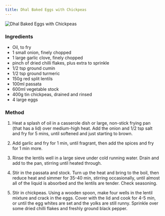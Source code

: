 ```yaml
---
title: Dhal Baked Eggs with Chickpeas
---
```


![Dhal Baked Eggs with Chickpeas](https://msb.me.uk/resources/dhal-baked-eggs-with-chickpeas.jpg)

### Ingredients

* Oil, to fry
* 1 small onion, finely chopped
* 1 large garlic clove, finely chopped
* pinch of dried chilli flakes, plus extra to sprinkle
* 1/2 tsp ground cumin
* 1/2 tsp ground turmeric
* 150g red split lentils
* 100ml passata
* 600ml vegetable stock
* 400g tin chickpeas, drained and rinsed
* 4 large eggs

### Method

1. Heat a splash of oil in a casserole dish or large, non-stick frying pan
(that has a lid) over medium-high heat.
Add the onion and 1/2 tsp salt and fry for 5 mins,
until softened and just starting to brown.

2. Add garlic and fry for 1 min, until fragrant,
then add the spices and fry for 1 min more.

3. Rinse the lentils well in a large sieve under cold running water.
Drain and add to the pan, stirring until heated through.

4. Stir in the passata and stock. Turn up the heat and bring to the boil,
then reduce heat and simmer for 35-40 min, stirring occasionally,
until almost all of the liquid is absorbed and the lentils are tender.
Check seasoning.

5. Stir in chickpeas. Using a wooden spoon,
make four wells in the lentil mixture and crack in the eggs.
Cover with the lid and cook for 4-5 min,
or until the egg whites are set and the yolks are still runny.
Sprinkle over some dried chilli flakes and freshly ground black pepper.

